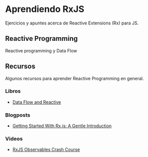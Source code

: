 # Aprendiendo RxJS

Ejercicios y apuntes acerca de  Reactive Extensions (Rx) para JS.

## Reactive Programming

Reactive programming y Data Flow


## Recursos

Algunos recursos para aprender Reactive Programming en general.

### Libros

  - [Data Flow and Reactive](https://leanpub.com/dataflowbook)

### Blogposts

  - [Getting Started With Rx.js: A Gentle Introduction](https://www.barbarianmeetscoding.com/blog/2016/04/11/getting-started-with-rx-dot-js/)

### Videos

  - [RxJS Observables Crash Course](https://www.youtube.com/watch?v=ei7FsoXKPl0)


